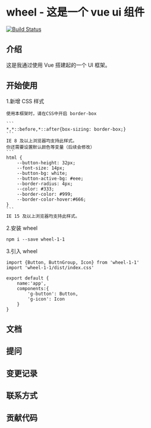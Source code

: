 # wheel - 这是一个 vue ui 组件

[![Build Status](https://www.travis-ci.org/carxinho/wheel.svg?branch=master)](https://www.travis-ci.org/carxinho/wheel)

## 介绍
这是我通过使用 Vue 搭建起的一个 UI 框架。

## 开始使用

1.新增 CSS 样式

    使用本框架时，请在CSS中开启 border-box

    ```
    *,*::before,*::after{box-sizing: border-box;}
    ```
    IE 8 及以上浏览器均支持此样式。
    你还需要设置默认颜色等变量（后续会修改）
    ```
    html {
        --button-height: 32px;
        --font-size: 14px;
        --button-bg: white;
        --button-active-bg: #eee;
        --border-radius: 4px;
        --color: #333;
        --border-color: #999;
        --border-color-hover:#666;
    }
    ```
    IE 15 及以上浏览器均支持此样式。

2.安装 wheel
```
npm i --save wheel-1-1
```
3.引入 wheel
```
import {Button, ButtnGroup, Icon} from 'wheel-1-1'
import 'wheel-1-1/dist/index.css'

export default {
    name:'app',
    components:{
        'g-button': Button,
        'g-icon': Icon
    }
}
```

## 文档

## 提问

## 变更记录

## 联系方式

## 贡献代码
